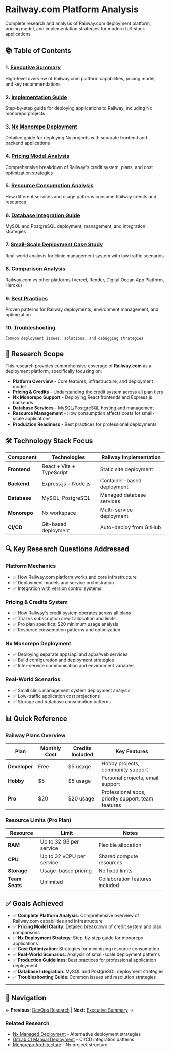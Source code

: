 # Railway.com Platform Analysis

Complete research and analysis of Railway.com deployment platform, pricing model, and implementation strategies for modern full-stack applications.

## 📚 Table of Contents

### 1. **[Executive Summary](./executive-summary.md)**
   High-level overview of Railway.com platform capabilities, pricing model, and key recommendations

### 2. **[Implementation Guide](./implementation-guide.md)** 
   Step-by-step guide for deploying applications to Railway, including Nx monorepo projects

### 3. **[Nx Monorepo Deployment](./nx-monorepo-deployment.md)**
   Detailed guide for deploying Nx projects with separate frontend and backend applications

### 4. **[Pricing Model Analysis](./pricing-model-analysis.md)**
   Comprehensive breakdown of Railway's credit system, plans, and cost optimization strategies

### 5. **[Resource Consumption Analysis](./resource-consumption-analysis.md)**
   How different services and usage patterns consume Railway credits and resources

### 6. **[Database Integration Guide](./database-integration-guide.md)**
   MySQL and PostgreSQL deployment, management, and integration strategies

### 7. **[Small-Scale Deployment Case Study](./small-scale-deployment-case-study.md)**
   Real-world analysis for clinic management system with low traffic scenarios

### 8. **[Comparison Analysis](./comparison-analysis.md)**
   Railway.com vs other platforms (Vercel, Render, Digital Ocean App Platform, Heroku)

### 9. **[Best Practices](./best-practices.md)**
   Proven patterns for Railway deployments, environment management, and optimization

### 10. **[Troubleshooting](./troubleshooting.md)**
    Common deployment issues, solutions, and debugging strategies

## 🎯 Research Scope

This research provides comprehensive coverage of **Railway.com** as a deployment platform, specifically focusing on:

- **Platform Overview** - Core features, infrastructure, and deployment model
- **Pricing & Credits** - Understanding the credit system across all plan tiers
- **Nx Monorepo Support** - Deploying React frontends and Express.js backends
- **Database Services** - MySQL/PostgreSQL hosting and management
- **Resource Management** - How consumption affects costs for small-scale applications
- **Production Readiness** - Best practices for professional deployments

## 🛠 Technology Stack Focus

| Component | Technologies | Railway Implementation |
|-----------|-------------|----------------------|
| **Frontend** | React + Vite + TypeScript | Static site deployment |
| **Backend** | Express.js + Node.js | Container-based deployment |
| **Database** | MySQL, PostgreSQL | Managed database services |
| **Monorepo** | Nx workspace | Multi-service deployment |
| **CI/CD** | Git-based deployment | Auto-deploy from GitHub |

## 🔍 Key Research Questions Addressed

### Platform Mechanics
- ✅ How Railway.com platform works and core infrastructure
- ✅ Deployment models and service orchestration
- ✅ Integration with version control systems

### Pricing & Credits System
- ✅ How Railway's credit system operates across all plans
- ✅ Trial vs subscription credit allocation and limits
- ✅ Pro plan specifics: $20 minimum usage analysis
- ✅ Resource consumption patterns and optimization

### Nx Monorepo Deployment
- ✅ Deploying separate apps/api and apps/web services
- ✅ Build configuration and deployment strategies
- ✅ Inter-service communication and environment variables

### Real-World Scenarios
- ✅ Small clinic management system deployment analysis
- ✅ Low-traffic application cost projections
- ✅ Storage and database consumption patterns

## 📊 Quick Reference

### Railway Plans Overview

| Plan | Monthly Cost | Credits Included | Key Features |
|------|-------------|------------------|--------------|
| **Developer** | Free | $5 usage | Hobby projects, community support |
| **Hobby** | $5 | $5 usage | Personal projects, email support |
| **Pro** | $20 | $20 usage | Professional apps, priority support, team features |

### Resource Limits (Pro Plan)

| Resource | Limit | Notes |
|----------|-------|-------|
| **RAM** | Up to 32 GB per service | Flexible allocation |
| **CPU** | Up to 32 vCPU per service | Shared compute resources |
| **Storage** | Usage-based pricing | No fixed limits |
| **Team Seats** | Unlimited | Collaboration features included |

## ✅ Goals Achieved

- ✅ **Complete Platform Analysis**: Comprehensive overview of Railway.com capabilities and infrastructure
- ✅ **Pricing Model Clarity**: Detailed breakdown of credit system and plan comparisons
- ✅ **Nx Deployment Strategy**: Step-by-step guide for monorepo applications
- ✅ **Cost Optimization**: Strategies for minimizing resource consumption
- ✅ **Real-World Scenarios**: Analysis of small-scale deployment patterns
- ✅ **Production Guidelines**: Best practices for professional application deployment
- ✅ **Database Integration**: MySQL and PostgreSQL deployment strategies
- ✅ **Troubleshooting Guide**: Common issues and resolution strategies

---

## 🔗 Navigation

**← Previous:** [DevOps Research](../README.md) | **Next:** [Executive Summary](./executive-summary.md) →

### Related Research
- [Nx Managed Deployment](../nx-managed-deployment/README.md) - Alternative deployment strategies
- [GitLab CI Manual Deployment](../gitlab-ci-manual-deployment-access/README.md) - CI/CD integration patterns
- [Monorepo Architecture](../../architecture/monorepo-architecture-personal-projects/README.md) - Nx project structure
